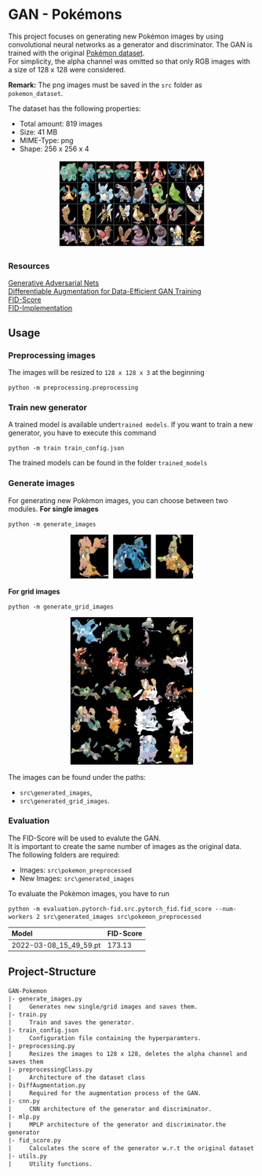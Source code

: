 # GAN - Pokémons
This project focuses on generating new Pokémon images by using convolutional neural networks as a generator and discriminator. The GAN is trained with the original [Pokémon dataset](https://www.kaggle.com/kvpratama/pokemon-images-dataset). \
For simplicity, the alpha channel was omitted so that only RGB images with a size of 128 x 128 were considered.

**Remark:** The png images must be saved in the `src` folder as `pokemon_dataset`.

The dataset has the following properties:
* Total amount: 819 images
* Size: 41 MB
* MIME-Type: png
* Shape: 256 x 256 x 4

<p align="center">
  <img width="300" height="180" src="docs/imgs/figure1.png">
</p>

### Resources
[Generative Adversarial Nets](https://arxiv.org/pdf/1406.2661.pdf)\
[Differentiable Augmentation for Data-Efficient GAN Training](https://arxiv.org/pdf/2006.10738.pdf) \
[FID-Score](https://arxiv.org/pdf/1706.08500.pdf) \
[FID-Implementation](https://github.com/mseitzer/pytorch-fid)

## Usage

### Preprocessing images

The images will be resized to `128 x 128 x 3` at the beginning

```
python -m preprocessing.preprocessing
```
### Train new generator
A trained model is available under`trained models`.
If you want to train a new generator, you have to execute this command
```
python -m train train_config.json
```
The trained models can be found in the folder `trained_models`
### Generate images

For generating new Pokèmon images, you can choose between two modules.
**For single images**
```
python -m generate_images
```
<p align="center">
  <img width="250" height="90" src="docs/imgs/figure3.png">
</p>

**For grid images**
```
python -m generate_grid_images
```
<p align="center">
  <img width="250" height="300" src="docs/imgs/figure2.png">
</p>

The images can be found under the paths:
* `src\generated_images`,
* `src\generated_grid_images`.

### Evaluation
The FID-Score will be used to evalute the GAN. \
It is important to create the same number of images as the original data. \
The following folders are required:
* Images: `src\pokemon_preprocessed`
* New Images: `src\generated_images`


To evaluate the Pokèmon images, you have to run
```
python -m evaluation.pytorch-fid.src.pytorch_fid.fid_score --num-workers 2 src\generated_images src\pokemon_preprocessed
```

| Model | FID-Score |
|:----------|:-------------|
| 2022-03-08_15_49_59.pt |  173.13 |


## Project-Structure
```
GAN-Pokemon
|- generate_images.py
|     Generates new single/grid images and saves them.
|- train.py
|     Train and saves the generator.
|- train_config.json
|     Configuration file containing the hyperparamters. 
|- preprocessing.py
|     Resizes the images to 128 x 128, deletes the alpha channel and saves them
|- preprocessingClass.py
|     Architecture of the dataset class
|- DiffAugmentation.py
|     Required for the augmentation process of the GAN.
|- cnn.py
|     CNN architecture of the generator and discriminator.
|- mlp.py
|     MPLP architecture of the generator and discriminator.the generator
|- fid_score.py
|     Calculates the score of the generator w.r.t the original dataset
|- utils.py
|     Utility functions.
```
